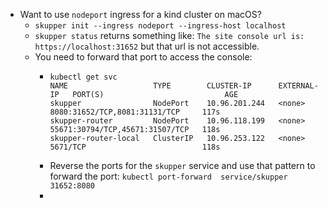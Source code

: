 - Want to use `nodeport` ingress for a kind cluster on macOS?
	- `skupper init --ingress nodeport --ingress-host localhost`
	- `skupper status` returns something like:
	  `The site console url is:  https://localhost:31652`
	  but that url is not accessible.
	- You need to forward that port to access the console:
		- ```
		  kubectl get svc
		  NAME                   TYPE        CLUSTER-IP      EXTERNAL-IP   PORT(S)                           AGE
		  skupper                NodePort    10.96.201.244   <none>        8080:31652/TCP,8081:31131/TCP     117s
		  skupper-router         NodePort    10.96.118.199   <none>        55671:30794/TCP,45671:31507/TCP   118s
		  skupper-router-local   ClusterIP   10.96.253.122   <none>        5671/TCP                          118s
		  ```
		- Reverse the ports for the `skupper` service and use that pattern to forward the port:
		  `kubectl port-forward  service/skupper 31652:8080`
		-